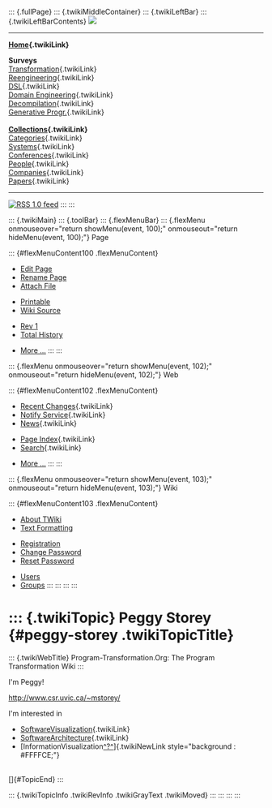 ::: {.fullPage}
::: {.twikiMiddleContainer}
::: {.twikiLeftBar}
::: {.twikiLeftBarContents}
![](../pub/transformation.gif)

------------------------------------------------------------------------

**[Home](WebHome){.twikiLink}**

**Surveys**\
[Transformation](ProgramTransformation){.twikiLink}\
[Reengineering](ReengineeringWiki){.twikiLink}\
[DSL](DomainSpecificLanguages){.twikiLink}\
[Domain Engineering](DomainEngineering){.twikiLink}\
[Decompilation](DeCompilation){.twikiLink}\
[Generative Progr.](GenerativeProgrammingWiki){.twikiLink}\
\
**[Collections](CategoryCollection){.twikiLink}**\
[Categories](CategoryCategory){.twikiLink}\
[Systems](TransformationSystems){.twikiLink}\
[Conferences](TransformationConferences){.twikiLink}\
[People](TransformationPeople){.twikiLink}\
[Companies](TransformationCompanies){.twikiLink}\
[Papers](CategoryPaper){.twikiLink}

------------------------------------------------------------------------

[![](../pub/rss.gif "RSS 1.0 feed")](WebRss@skin=rss)
:::
:::

::: {.twikiMain}
::: {.toolBar}
::: {.flexMenuBar}
::: {.flexMenu onmouseover="return showMenu(event, 100);" onmouseout="return hideMenu(event, 100);"}
Page

::: {#flexMenuContent100 .flexMenuContent}
-   [Edit
    Page](http://www.program-transformation.org/edit/Transform/PeggyStorey?t=1536826533)
-   [Rename
    Page](http://www.program-transformation.org/rename/Transform/PeggyStorey)
-   [Attach
    File](http://www.program-transformation.org/attach/Transform/PeggyStorey)

<!-- -->

-   [Printable](http://www.program-transformation.org/view/Transform/PeggyStorey?skin=print.pattern)
-   [Wiki
    Source](http://www.program-transformation.org/view/Transform/PeggyStorey?skin=text&raw=on&contenttype=text/plain)

<!-- -->

-   [Rev
    1](http://www.program-transformation.org/view/Transform/PeggyStorey?rev=1.1)
-   [Total
    History](http://www.program-transformation.org/rdiff/Transform/PeggyStorey)

<!-- -->

-   [More
    \...](http://www.program-transformation.org/oops/Transform/PeggyStorey?template=oopsmore&param1=1.1&param2=1.1)
:::
:::

::: {.flexMenu onmouseover="return showMenu(event, 102);" onmouseout="return hideMenu(event, 102);"}
Web

::: {#flexMenuContent102 .flexMenuContent}
-   [Recent Changes](WebChanges){.twikiLink}
-   [Notify Service](WebNotify){.twikiLink}
-   [News](WebNews){.twikiLink}

<!-- -->

-   [Page Index](WebIndex){.twikiLink}
-   [Search](WebSearch){.twikiLink}

<!-- -->

-   [More
    \...](http://www.program-transformation.org/oops/Transform/PeggyStorey?template=oopsmore&param1=1.1&param2=1.1)
:::
:::

::: {.flexMenu onmouseover="return showMenu(event, 103);" onmouseout="return hideMenu(event, 103);"}
Wiki

::: {#flexMenuContent103 .flexMenuContent}
-   [About
    TWiki](http://www.program-transformation.org/view/TWiki/WebHome)
-   [Text
    Formatting](http://www.program-transformation.org/view/TWiki/TextFormattingRules)

<!-- -->

-   [Registration](http://www.program-transformation.org/view/TWiki/TWikiRegistration)
-   [Change
    Password](http://www.program-transformation.org/view/TWiki/ChangePassword)
-   [Reset
    Password](http://www.program-transformation.org/view/TWiki/ResetPassword)

<!-- -->

-   [Users](http://www.program-transformation.org/view/Main/TWikiUsers)
-   [Groups](http://www.program-transformation.org/view/Main/TWikiGroups)
:::
:::
:::
:::

::: {.twikiTopic}
Peggy Storey {#peggy-storey .twikiTopicTitle}
============

::: {.twikiWebTitle}
Program-Transformation.Org: The Program Transformation Wiki
:::

I\'m Peggy!

<http://www.csr.uvic.ca/~mstorey/>

I\'m interested in

-   [SoftwareVisualization](SoftwareVisualization){.twikiLink}
-   [SoftwareArchitecture](SoftwareArchitecture){.twikiLink}
-   [InformationVisualization[^?^](http://www.program-transformation.org/edit/Transform/InformationVisualization?topicparent=Transform.PeggyStorey)]{.twikiNewLink
    style="background : #FFFFCE;"}

\
[]{#TopicEnd}
:::

::: {.twikiTopicInfo .twikiRevInfo .twikiGrayText .twikiMoved}
:::
:::
:::
:::
